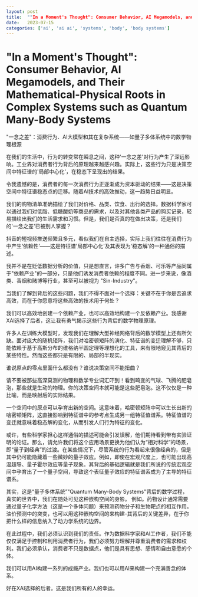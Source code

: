 ```yaml
---
layout: post
title:  ""In a Moment's Thought": Consumer Behavior, AI Megamodels, and Their Mathematical-Physical Roots in Complex Systems such as Quantum Many-Body Systems"
date:   2023-07-15
categories: ['ai', 'ai ai', 'systems', 'body', 'body systems']
---
```

# "In a Moment's Thought": Consumer Behavior, AI Megamodels, and Their Mathematical-Physical Roots in Complex Systems such as Quantum Many-Body Systems

"一念之差"：消费行为、AI大模型和其在复杂系统——如量子多体系统中的数学物理根源


在我们的生活中，行为的转变常在瞬息之间，这种'一念之差'对行为产生了深远影响。工业界对消费者行为背后的原理越来越感兴趣。实际上，这些行为只是决策空间中特征谱的'局部中心化'，在稳态下呈现出的结果。



令我遗憾的是，消费者的每一次消费行为正逐渐成为资本驱动的结果——这是决策空间中特征谱稳态点的迁移。随着AI技术的高效推动，这一趋势日益明显。



我们的购物清单准确描绘了我们对价格、品类、饮食、出行的选择。数据科学家可以通过我们对低脂、低糖酸奶等商品的需求，以及对其他各类产品的购买记录，轻易描绘出我们的生活需求和习惯。但是，我们是否真的在做出决策，还是我们的'一念之差'已被别人掌握？



抖音的短视频推送频繁且多元，看似我们在自主选择，实际上我们往往在消费行为中产生‘依赖性’——这是特征谱'局部中心化'及其表现为'稳态解'的一种通俗的描述。



我并不是在贬低数据分析的价值，只是想直言，许多广告与香烟、可乐等产品同属于"依赖产业"的一部分，只是他们诱发消费者依赖的程度不同。进一步来说，像酒类、香烟和赌博等行业，甚至可以被视为 "Sin-Industry"。



当我们了解到背后的这些问题，我们不得不面对一个选择：关键不在于你是否追求高效，而在于你愿意将这些高效的技术用于何处？



我们可以高效地创建一个依赖产业，也可以高效地构建一个反依赖产业。我感谢XAI选择了后者，这让我有勇气揭示这些行为背后的数学物理原理。

许多人在训练大模型时，发现我们在理解大型神经网络背后的数学模型上还有所欠缺。面对庞大的随机矩阵，我们对哈密顿矩阵的演化、特征谱的变迁理解不够，只能依赖于基于高斯分布的维格纳半圆定理等理想化的工具，来有限地窥见其背后的某些特性。然而这些都只是有限的、局部的半现实。



谁说原点的零点里面什么都没有？谁说决策空间不能扭曲？



请不要被那些高深莫测的物理和数学专业词汇吓到！看到畸变的气球、飞腾的肥皂泡，那些就是生动的物理。你的决策空间本就可能是这些肥皂泡。这不仅仅是一种比喻，而是映射后的实际结果。



一个空间中的原点可以孕育出新的空间。这意味着，哈密顿矩阵中可以生长出新的哈密顿矩阵，这直接影响到特征谱中的参考点生成另一组特征值谱系。特征值谱的变迁就意味着稳态解的变化，从而引发人们行为特征的变化。



或许，有些科学家担心这样通俗的描述可能会引发误解，他们期待看到带有实验证明的论证。那么，请允许我们将这个应用场景更换为他们认为“相对科学”的场景，即“量子到经典”的过渡。在某些情况下，尽管系统的行为看起来很像经典的，但是其中仍可能隐藏着一些微妙的量子效应。例如，即使在宏观尺度上，也可能出现高温超导、量子霍尔效应等量子现象。其背后的基础逻辑就是我们所说的传统宏观空间中孕育出了一个量子空间，导致这个表征量子效应的特征谱系成为了主导的特征谱系。



其实，这是“量子多体系统”"Quantum Many-Body Systems"背后的数学过程，真实的世界中，我们在随处可见这种嵌构空间的身影。 例如。药物设计通常需要通过量子化学方法（这是一个多体问题）来预测药物分子和生物靶点的相互作用。 油价预测中的突变，也可以用这种嵌构空间的来构建-其背后的关键差异，在于你把什么样的信息纳入了动力学系统的边界。



在此过程中，我们必须认识到我们的责任。作为数据科学家和AI工作者，我们不能仅仅满足于控制和利用消费者行为，我们必须努力理解并尊重消费者的需求和权利。我们必须承认，消费者不只是数据点，他们是具有思想、感情和自由意愿的个体。



我们可以用AI构建一系列的成瘾产业。我们也可以用AI来构建一个充满善念的体系。

 好在XAI选择的后者。这是我们所有的人的幸运。 